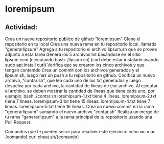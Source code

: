 # loremipsum

## Actividad:
Crea un nuevo repositorio público de github "loremipsum"
Clona el repositorio en tu local
Crea una nueva rama en tu repositorio local, llamada "generarlipsum"
Agrega  a tu repositorio el archivo lipsum.sh que se provee adjunto a esta tarea
Genera los 5 archivos txt basándose en el sitio lipsum.com (ejecutando bash ./lipsum.sh) (curl debe estar instalado usando sudo apt install curl)
Verifica que se crearon los cinco archivos y que tengan contenido
Crea un commit con los archivos generados y el lipsum.sh, luego haz un push a tu repositorio en github.
Codifica un nuevo archivo, "contar.sh", que lea cada uno de los txt generados y luego devuelva por cada archivo, la cantidad de líneas de ese archivo.
Al ejecutar el archivo, se deben mostrar la cantidad de líneas que tiene cada uno, por ejemplo:
    bash ./contar.sh
    loremipsum-1.txt tiene 4 líneas.
    loremipsum-2.txt tiene 7 líneas.
    loremipsum-3.txt tiene 15 líneas.
    loremipsum-4.txt tiene 7 líneas.
    loremipsum-5.txt tiene 16 líneas.
Crea un nuevo commit en la rama "generarlipsum" sumando el nuevo archivo "contar.sh"
Realiza un merge de tu rama "generarlipsum" a la rama principal de tu repositorio usando una Pull Request.


Comandos que te pueden servir para resolver este ejercicio:
echo
wc
man {comando}
curl cheat.sh/{comando}
